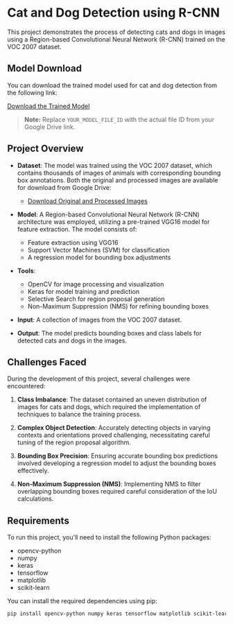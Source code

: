 # Cat and Dog Detection using R-CNN  

This project demonstrates the process of detecting cats and dogs in images using a Region-based Convolutional Neural Network (R-CNN) trained on the VOC 2007 dataset.  

## Model Download  

You can download the trained model used for cat and dog detection from the following link:  

[Download the Trained Model](https://drive.google.com/uc?id=YOUR_MODEL_FILE_ID)  

> **Note:** Replace `YOUR_MODEL_FILE_ID` with the actual file ID from your Google Drive link.  

## Project Overview  

- **Dataset**: The model was trained using the VOC 2007 dataset, which contains thousands of images of animals with corresponding bounding box annotations. Both the original and processed images are available for download from Google Drive:  
  - [Download Original and Processed Images](https://drive.google.com/uc?id=YOUR_DATASET_FILE_ID)  

- **Model**: A Region-based Convolutional Neural Network (R-CNN) architecture was employed, utilizing a pre-trained VGG16 model for feature extraction. The model consists of:  
  - Feature extraction using VGG16  
  - Support Vector Machines (SVM) for classification  
  - A regression model for bounding box adjustments  

- **Tools**:  
  - OpenCV for image processing and visualization  
  - Keras for model training and prediction  
  - Selective Search for region proposal generation  
  - Non-Maximum Suppression (NMS) for refining bounding boxes  

- **Input**: A collection of images from the VOC 2007 dataset.  

- **Output**: The model predicts bounding boxes and class labels for detected cats and dogs in the images.  

## Challenges Faced  

During the development of this project, several challenges were encountered:  

1. **Class Imbalance**: The dataset contained an uneven distribution of images for cats and dogs, which required the implementation of techniques to balance the training process.  

2. **Complex Object Detection**: Accurately detecting objects in varying contexts and orientations proved challenging, necessitating careful tuning of the region proposal algorithm.  

3. **Bounding Box Precision**: Ensuring accurate bounding box predictions involved developing a regression model to adjust the bounding boxes effectively.  

4. **Non-Maximum Suppression (NMS)**: Implementing NMS to filter overlapping bounding boxes required careful consideration of the IoU calculations.  

## Requirements  

To run this project, you'll need to install the following Python packages:  

- opencv-python  
- numpy  
- keras  
- tensorflow  
- matplotlib  
- scikit-learn  

You can install the required dependencies using pip:  

```bash  
pip install opencv-python numpy keras tensorflow matplotlib scikit-learn
